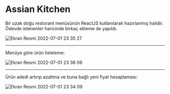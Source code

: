 # Assian Kitchen

Bir uzak doğu restorant menüsünün ReactJS kullanılarak hazırlanmış halidir. Ödevde istenenler haricinde birkaç ekleme de yapıldı.

![Ekran Resmi 2022-07-01 23 35 27](https://user-images.githubusercontent.com/80980582/176964775-28948a66-4408-4f2b-b695-1affb1a0749a.png)

---
Menüye göre ürün listeleme:

![Ekran Resmi 2022-07-01 23 36 06](https://user-images.githubusercontent.com/80980582/176964821-44579202-c8f9-40b1-a377-cf9f552c9c8f.png)

---

Ürün adedi artırıp azaltma ve buna bağlı yeni fiyat hesaplaması:

![Ekran Resmi 2022-07-01 23 34 09](https://user-images.githubusercontent.com/80980582/176964641-8be34b30-cbf7-4849-8f92-7475c8954ba3.png)
